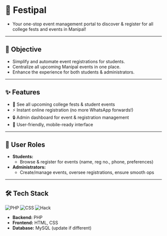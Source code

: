 # 🎉 Festipal

- Your one-stop event management portal to discover & register for all college fests and events in Manipal!

---

## 🚀 Objective

- Simplify and automate event registrations for students.
- Centralize all upcoming Manipal events in one place.
- Enhance the experience for both students & administrators.

---

## ✨ Features

- 📅 See all upcoming college fests & student events
- ⚡ Instant online registration (no more WhatsApp forwards!)
- 🔒 Admin dashboard for event & registration management
- 📲 User-friendly, mobile-ready interface

---

## 👥 User Roles

- **Students:**  
  - Browse & register for events (name, reg no., phone, preferences)
- **Administrators:**  
  - Create/manage events, oversee registrations, ensure smooth ops

---

## 🛠️ Tech Stack

![PHP](https://img.shields.io/badge/PHP-92%25-blue) ![CSS](https://img.shields.io/badge/CSS-5%25-purple) ![Hack](https://img.shields.io/badge/Hack-3%25-pink)

- **Backend:** PHP  
- **Frontend:** HTML, CSS  
- **Database:** MySQL (update if different)


